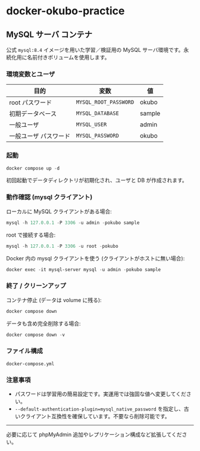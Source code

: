 # docker-okubo-practice

## MySQL サーバ コンテナ

公式 `mysql:8.4` イメージを用いた学習／検証用の MySQL サーバ環境です。永続化用に名前付きボリュームを使用します。

### 環境変数とユーザ

| 目的                  | 変数                  | 値     |
| --------------------- | --------------------- | ------ |
| root パスワード       | `MYSQL_ROOT_PASSWORD` | okubo  |
| 初期データベース      | `MYSQL_DATABASE`      | sample |
| 一般ユーザ            | `MYSQL_USER`          | admin  |
| 一般ユーザ パスワード | `MYSQL_PASSWORD`      | okubo  |

### 起動

```powershell
docker compose up -d
```

初回起動でデータディレクトリが初期化され、ユーザと DB が作成されます。

### 動作確認 (mysql クライアント)

ローカルに MySQL クライアントがある場合:

```powershell
mysql -h 127.0.0.1 -P 3306 -u admin -pokubo sample
```

root で接続する場合:

```powershell
mysql -h 127.0.0.1 -P 3306 -u root -pokubo
```

Docker 内の mysql クライアントを使う (クライアントがホストに無い場合):

```powershell
docker exec -it mysql-server mysql -u admin -pokubo sample
```

### 終了 / クリーンアップ

コンテナ停止 (データは volume に残る):

```powershell
docker compose down
```

データも含め完全削除する場合:

```powershell
docker compose down -v
```

### ファイル構成

```
docker-compose.yml
```

### 注意事項

- パスワードは学習用の簡易設定です。実運用では強固な値へ変更してください。
- `--default-authentication-plugin=mysql_native_password` を指定し、古いクライアント互換性を確保しています。不要なら削除可能です。

---
必要に応じて phpMyAdmin 追加やレプリケーション構成など拡張してください。